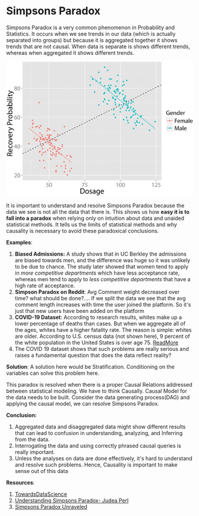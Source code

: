 # Simpsons Paradox

Simpsons Paradox is a very common phenomenon in Probability and Statistics. It occurs when we see trends in our data \(which is actually separated into groups\) but because it is aggregated together it shows trends that are not causal. When data is separate is shows different trends, whereas when aggregated it shows different trends.

![](../../.gitbook/assets/image%20%2843%29.png)

It is important to understand and resolve Simpsons Paradox because the data we see is not all the data that there is. This shows us how **easy it is to fall into a paradox** when relying only on intuition about data and unaided statistical methods. It tells us the limits of statistical methods and why causality is necessary to avoid these paradoxical conclusions.

**Examples**:

1. **Biased Admissions:** A study shows that in UC Berkley the admissions are biased towards men, and the difference was huge so it was unlikely to be due to chance. The study later showed that women tend to apply in _more competitive departments_ which have less acceptance rate, whereas men tend to apply to _less competitive departments_ that have a high rate of acceptance.
2. **Simpson Paradox on Reddit**: Avg Comment weight decreased over time? what should be done?.... If we split the data we see that the avg comment length increases with time the user joined the platform. So it's just that new users have been added on the platform
3. **COVID-19 Dataset**: According to research results, whites make up a lower percentage of deaths than cases. But when we aggregate all of the ages, whites have a higher fatality rate. The reason is simple: whites are older. According to U.S. census data \(not shown here\), 9 percent of the white population in the United States is over age 75. [ReadMore](http://causality.cs.ucla.edu/blog/index.php/2020/07/06/race-covid-mortality-and-simpsons-paradox-by-dana-mackenzie/)
4. The COVID 19 dataset shows that such problems are really serious and raises a fundamental question that does the data reflect reality?

**Solution**: A solution here would be Stratification. Conditioning on the variables can solve this problem here.

This paradox is resolved when there is a proper Causal Relations addressed between statistical modeling. We have to think Causally. Causal Model for the data needs to be built. Consider the data generating process\(DAG\) and applying the causal model, we can resolve Simpsons Paradox.

**Conclusion:**

1. Aggregated data and disaggregated data might show different results that can lead to confusion in understanding, analyzing, and Inferring from the data.
2. Interrogating the data and using correctly phrased causal queries is really important.
3. Unless the analyses on data are done effectively, it's hard to understand and resolve such problems. Hence, Causality is important to make sense out of this data

**Resources**:

1. [TowardsDataScience](https://towardsdatascience.com/simpsons-paradox-how-to-prove-two-opposite-arguments-using-one-dataset-1c9c917f5ff9)
2. [Understanding Simpsons Paradox- Judea Perl](https://ftp.cs.ucla.edu/pub/stat_ser/r414.pdf)
3. [Simpsons Paradox Unraveled ](https://academic.oup.com/ije/article/40/3/780/746837)

